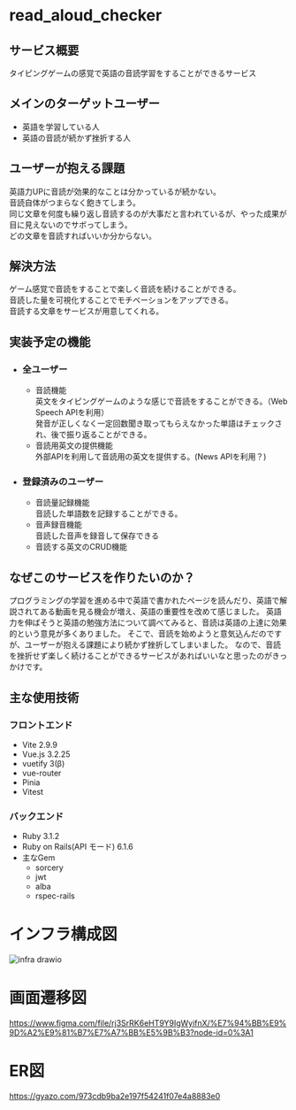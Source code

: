 # read_aloud_checker

## サービス概要
タイピングゲームの感覚で英語の音読学習をすることができるサービス

## メインのターゲットユーザー
- 英語を学習している人
- 英語の音読が続かず挫折する人

## ユーザーが抱える課題
英語力UPに音読が効果的なことは分かっているが続かない。  
音読自体がつまらなく飽きてしまう。  
同じ文章を何度も繰り返し音読するのが大事だと言われているが、やった成果が目に見えないのでサボってしまう。  
どの文章を音読すればいいか分からない。  

## 解決方法
ゲーム感覚で音読をすることで楽しく音読を続けることができる。  
音読した量を可視化することでモチベーションをアップできる。  
音読する文章をサービスが用意してくれる。  

## 実装予定の機能
- ### 全ユーザー
  - 音読機能  
    英文をタイピングゲームのような感じで音読をすることができる。（Web Speech APIを利用）  
    発音が正しくなく一定回数聞き取ってもらえなかった単語はチェックされ、後で振り返ることができる。
  - 音読用英文の提供機能  
    外部APIを利用して音読用の英文を提供する。(News APIを利用？)

- ### 登録済みのユーザー
  - 音読量記録機能  
    音読した単語数を記録することができる。
  - 音声録音機能  
    音読した音声を録音して保存できる
  - 音読する英文のCRUD機能  

## なぜこのサービスを作りたいのか？
プログラミングの学習を進める中で英語で書かれたページを読んだり、英語で解説されてある動画を見る機会が増え、英語の重要性を改めて感じました。
英語力を伸ばそうと英語の勉強方法について調べてみると、音読は英語の上達に効果的という意見が多くありました。
そこで、音読を始めようと意気込んだのですが、ユーザーが抱える課題により続かず挫折してしまいました。
なので、音読を挫折せず楽しく続けることができるサービスがあればいいなと思ったのがきっかけです。

## 主な使用技術
### フロントエンド
- Vite 2.9.9  
- Vue.js 3.2.25  
- vuetify 3(β)  
- vue-router  
- Pinia  
- Vitest  
### バックエンド
- Ruby 3.1.2  
- Ruby on Rails(API モード) 6.1.6  
- 主なGem
  - sorcery  
  - jwt  
  - alba  
  - rspec-rails  

# インフラ構成図
![infra drawio](https://user-images.githubusercontent.com/97337735/189094724-124da7ce-d714-4349-b5d5-6338f0b490d8.png)


# 画面遷移図
https://www.figma.com/file/rj3SrRK6eHT9Y9IgWyifnX/%E7%94%BB%E9%9D%A2%E9%81%B7%E7%A7%BB%E5%9B%B3?node-id=0%3A1

# ER図
https://gyazo.com/973cdb9ba2e197f54241f07e4a8883e0
